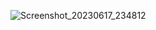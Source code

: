 ![Screenshot_20230617_234812](https://github.com/kafi015/liveTest/assets/85091859/450b1ea4-113e-49ea-a4f5-c79937fa63a2)
